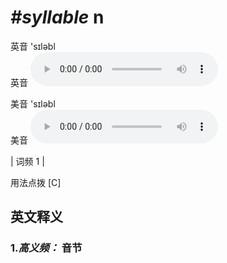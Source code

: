 # ***\#syllable*** n
英音 'sɪləbl  
英音
<audio src="./media/syllable-B.aac" controls="controls"></audio>

美音 'sɪləbl  
美音
<audio src="./media/syllable.aac" controls="controls"></audio>



| 词频 1 |  

用法点拨  [C]

英文释义
---
### 1.*高义频：* **音节**  


